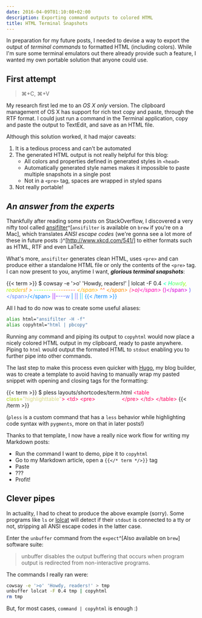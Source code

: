 ```yaml
---
date: 2016-04-09T01:10:08+02:00
description: Exporting command outputs to colored HTML
title: HTML Terminal Snapshots
---
```


In preparation for my future posts, I needed to devise a way to export the output of *terminal commands* to formatted HTML (including colors). While I'm sure some terminal emulators out there already provide such a feature, I wanted my own portable solution that anyone could use.

## First attempt

> &#x2318;+C, &#x2318;+V

My research first led me to an *OS X only* version. The clipboard management of OS X has support for rich text copy and paste, through the RTF format. I could just run a command in the Terminal application, copy and paste the output to TextEdit, and save as an HTML file. 

Although this solution worked, it had major caveats:

1. It is a tedious process and can't be automated
2. The generated HTML output is not really helpful for this blog:
    - All colors and properties defined in generated styles in `<head>`
    - Automatically generated style names makes it impossible to paste multiple snapshots in a single post
    - Not in a `<pre>` tag, spaces are wrapped in styled spans
3. Not really portable!

## *An answer from the experts*

Thankfully after reading some posts on StackOverflow, I discovered a very nifty tool called [ansifilter](http://www.andre-simon.de/doku/ansifilter/en/ansifilter.php)^[`ansifilter` is available on `brew` if you're on a Mac], which translates *ANSI escape codes* (we're gonna see a lot more of these in future posts :)^[http://www.xkcd.com/541/] to either formats such as HTML, RTF and even LaTeX.

What's more, `ansifilter` generates clean HTML, uses `<pre>` and can produce either a standalone HTML file or only the contents of the `<pre>` tag. I can now present to you, anytime I want, ***glorious terminal snapshots***:

{{< term >}}
$ cowsay -e '&gt;o' 'Howdy, readers!' | lolcat -F 0.4
<span style="color:#00d7d7;"> </span><span style="color:#00ffaf;">_</span><span style="color:#00ffaf;">_</span><span style="color:#00ffaf;">_</span><span style="color:#00ff87;">_</span><span style="color:#00ff87;">_</span><span style="color:#5fff5f;">_</span><span style="color:#5fff5f;">_</span><span style="color:#5fff5f;">_</span><span style="color:#87ff00;">_</span><span style="color:#87ff00;">_</span><span style="color:#afff00;">_</span><span style="color:#afff00;">_</span><span style="color:#afff00;">_</span><span style="color:#d7d700;">_</span><span style="color:#d7d700;">_</span><span style="color:#d7d700;">_</span><span style="color:#ffaf00;">_</span><span style="color:#ffaf00;"> </span>
<span style="color:#00ffaf;">&lt;</span><span style="color:#00ff87;"> </span><span style="color:#00ff87;">H</span><span style="color:#5fff5f;">o</span><span style="color:#5fff5f;">w</span><span style="color:#5fff5f;">d</span><span style="color:#87ff00;">y</span><span style="color:#87ff00;">,</span><span style="color:#afff00;"> </span><span style="color:#afff00;">r</span><span style="color:#afff00;">e</span><span style="color:#d7d700;">a</span><span style="color:#d7d700;">d</span><span style="color:#d7d700;">e</span><span style="color:#ffaf00;">r</span><span style="color:#ffaf00;">s</span><span style="color:#ff8700;">!</span><span style="color:#ff8700;"> </span><span style="color:#ff8700;">&gt;</span>
<span style="color:#5fff5f;"> </span><span style="color:#5fff5f;">-</span><span style="color:#5fff5f;">-</span><span style="color:#87ff00;">-</span><span style="color:#87ff00;">-</span><span style="color:#afff00;">-</span><span style="color:#afff00;">-</span><span style="color:#afff00;">-</span><span style="color:#d7d700;">-</span><span style="color:#d7d700;">-</span><span style="color:#d7d700;">-</span><span style="color:#ffaf00;">-</span><span style="color:#ffaf00;">-</span><span style="color:#ff8700;">-</span><span style="color:#ff8700;">-</span><span style="color:#ff8700;">-</span><span style="color:#ff5f5f;">-</span><span style="color:#ff5f5f;">-</span><span style="color:#ff5f5f;"> </span>
<span style="color:#87ff00;"> </span><span style="color:#87ff00;"> </span><span style="color:#afff00;"> </span><span style="color:#afff00;"> </span><span style="color:#afff00;"> </span><span style="color:#d7d700;"> </span><span style="color:#d7d700;"> </span><span style="color:#d7d700;"> </span><span style="color:#ffaf00;">\</span><span style="color:#ffaf00;"> </span><span style="color:#ff8700;"> </span><span style="color:#ff8700;"> </span><span style="color:#ff8700;">^</span><span style="color:#ff5f5f;">_</span><span style="color:#ff5f5f;">_</span><span style="color:#ff5f5f;">^</span>
<span style="color:#afff00;"> </span><span style="color:#afff00;"> </span><span style="color:#d7d700;"> </span><span style="color:#d7d700;"> </span><span style="color:#d7d700;"> </span><span style="color:#ffaf00;"> </span><span style="color:#ffaf00;"> </span><span style="color:#ff8700;"> </span><span style="color:#ff8700;"> </span><span style="color:#ff8700;">\</span><span style="color:#ff5f5f;"> </span><span style="color:#ff5f5f;"> </span><span style="color:#ff5f5f;">(</span><span style="color:#ff0087;">&gt;</span><span style="color:#ff0087;">o</span><span style="color:#ff00af;">)</span><span style="color:#ff00af;">\</span><span style="color:#d700af;">_</span><span style="color:#d700d7;">_</span><span style="color:#d700d7;">_</span><span style="color:#af00d7;">_</span><span style="color:#af00ff;">_</span><span style="color:#af00ff;">_</span><span style="color:#8700ff;">_</span>
<span style="color:#d7d700;"> </span><span style="color:#d7d700;"> </span><span style="color:#ffaf00;"> </span><span style="color:#ffaf00;"> </span><span style="color:#ff8700;"> </span><span style="color:#ff8700;"> </span><span style="color:#ff8700;"> </span><span style="color:#ff5f5f;"> </span><span style="color:#ff5f5f;"> </span><span style="color:#ff5f5f;"> </span><span style="color:#ff0087;"> </span><span style="color:#ff0087;"> </span><span style="color:#ff00af;">(</span><span style="color:#ff00af;">_</span><span style="color:#d700af;">_</span><span style="color:#d700d7;">)</span><span style="color:#d700d7;">\</span><span style="color:#af00d7;"> </span><span style="color:#af00ff;"> </span><span style="color:#af00ff;"> </span><span style="color:#8700ff;"> </span><span style="color:#8700ff;"> </span><span style="color:#875fff;"> </span><span style="color:#5f5fff;"> </span><span style="color:#5f5fff;">)</span><span style="color:#5f87ff;">\</span><span style="color:#0087ff;">/</span><span style="color:#0087ff;">\</span>
<span style="color:#ffaf00;"> </span><span style="color:#ff8700;"> </span><span style="color:#ff8700;"> </span><span style="color:#ff8700;"> </span><span style="color:#ff5f5f;"> </span><span style="color:#ff5f5f;"> </span><span style="color:#ff5f5f;"> </span><span style="color:#ff0087;"> </span><span style="color:#ff0087;"> </span><span style="color:#ff00af;"> </span><span style="color:#ff00af;"> </span><span style="color:#d700af;"> </span><span style="color:#d700d7;"> </span><span style="color:#d700d7;"> </span><span style="color:#af00d7;"> </span><span style="color:#af00ff;"> </span><span style="color:#af00ff;">|</span><span style="color:#8700ff;">|</span><span style="color:#8700ff;">-</span><span style="color:#875fff;">-</span><span style="color:#5f5fff;">-</span><span style="color:#5f5fff;">-</span><span style="color:#5f87ff;">w</span><span style="color:#0087ff;"> </span><span style="color:#0087ff;">|</span>
<span style="color:#ff8700;"> </span><span style="color:#ff5f5f;"> </span><span style="color:#ff5f5f;"> </span><span style="color:#ff5f5f;"> </span><span style="color:#ff0087;"> </span><span style="color:#ff0087;"> </span><span style="color:#ff00af;"> </span><span style="color:#ff00af;"> </span><span style="color:#d700af;"> </span><span style="color:#d700d7;"> </span><span style="color:#d700d7;"> </span><span style="color:#af00d7;"> </span><span style="color:#af00ff;"> </span><span style="color:#af00ff;"> </span><span style="color:#8700ff;"> </span><span style="color:#8700ff;"> </span><span style="color:#875fff;">|</span><span style="color:#5f5fff;">|</span><span style="color:#5f5fff;"> </span><span style="color:#5f87ff;"> </span><span style="color:#0087ff;"> </span><span style="color:#0087ff;"> </span><span style="color:#00afff;"> </span><span style="color:#00afff;">|</span><span style="color:#00d7d7;">|</span>
{{< /term >}}

All I had to do now was to create some useful aliases:

```bash
alias html="ansifilter -H -f"
alias copyhtml="html | pbcopy"
```

Running any command and piping its output to `copyhtml` would now place a nicely colored HTML output in my clipboard, ready to paste anywhere. Piping to `html` would output the formated HTML to `stdout` enabling you to further pipe into other commands. 

The last step to make this process even quicker with [Hugo](http://gohugo.io/), my blog builder, was to create a template to avoid having to manually wrap my pasted snippet with opening and closing tags for the formatting:

{{< term >}}
$ pless layouts/shortcodes/term.html
<span style="color:#ff005f;">&lt;table</span><span style="color:#ffffff;"> </span><span style="color:#afd700;">class=</span><span style="color:#d7d787;">&quot;highlighttable&quot;</span><span style="color:#ff005f;">&gt;</span>
<span style="color:#ffffff;">    </span><span style="color:#ff005f;">&lt;td</span><span style="color:#ff005f;">&gt;</span>
<span style="color:#ffffff;">        </span><span style="color:#ff005f;">&lt;pre</span><span style="color:#ff005f;">&gt;</span><span style="color:#ffffff;">{{ .Inner }}</span><span style="color:#ff005f;">&lt;/pre&gt;</span>
<span style="color:#ffffff;">    </span><span style="color:#ff005f;">&lt;/td&gt;</span>
<span style="color:#ff005f;">&lt;/table&gt;</span>
{{< /term >}}

(`pless` is a custom command that has a `less` behavior while highlighting code syntax with `pygments`, more on that in later posts!)

Thanks to that template, I now have a really nice work flow for writing my Markdown posts:

- Run the command I want to demo, pipe it to `copyhtml`
- Go to my Markdown article, open a `{{</* term */>}}` tag
- Paste
- ???
- Profit!


## Clever pipes

In actuality, I had to cheat to produce the above example (sorry). Some programs like `ls` or [lolcat](https://github.com/busyloop/lolcat) will detect if their `stdout` is connected to a tty or not, stripping all ANSI escape codes in the latter case.

Enter the `unbuffer` command from the `expect`^[Also available on `brew`] software suite:

> unbuffer disables the output buffering that occurs when program output is redirected from non-interactive programs.

The commands I really ran were:

```bash
cowsay -e '>o' 'Howdy, readers!' > tmp
unbuffer lolcat -F 0.4 tmp | copyhtml
rm tmp
```

But, for most cases, `command | copyhtml` is enough :)